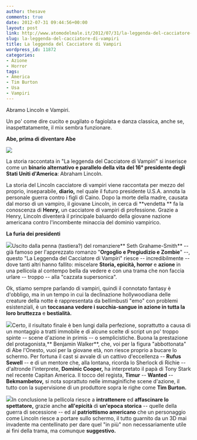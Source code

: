 ```yaml
---
author: thesave
comments: true
date: 2012-07-31 09:44:56+00:00
layout: post
link: http://www.atomodelmale.it/2012/07/31/la-leggenda-del-cacciatore-di-vampiri/
slug: la-leggenda-del-cacciatore-di-vampiri
title: La leggenda del Cacciatore di Vampiri
wordpress_id: 11872
categories:
- Azione
- Horror
tags:
- America
- Tim Burton
- Usa
- Vampiri
---
```


Abramo Lincoln e Vampiri.

Un po' come dire cucito e pugilato o fagiolata e danza classica, anche se, inaspettatamente, il mix sembra funzionare.

**Abe, prima di diventare Abe**

![](http://www.atomodelmale.it/wp-content/uploads/2012/07/La-Leggenda-del-Cacciatore-di-Vampiri1-202x300.jpg)

La storia raccontata in "La leggenda del Cacciatore di Vampiri" si inserisce come un **binario alternativo e parallelo della vita del 16° presidente degli Stati Uniti d'America**: Abraham Lincoln.

La storia del Lincoln cacciatore di vampiri viene raccontata per mezzo del proprio, inseparabile, **diario,** nel quale il futuro presidente U.S.A. annota la personale guerra contro i figli di Caino. Dopo la morte della madre, causata dal morso di un vampiro, il giovane Lincoln, in cerca di **vendetta ** fa la conoscenza di **Henry,** un cacciatore di vampiri di professione. Grazie a Henry, Lincoln diventerà il principale baluardo della giovane nazione americana contro l'incombente minaccia del dominio vampirico.

**La furia dei presidenti**

![](http://www.atomodelmale.it/wp-content/uploads/2012/07/La-Leggenda-del-Cacciatore-di-Vampiri2-300x168.jpg)Uscito dalla penna (tastiera?) del romanziere** Seth Grahame-Smith** -- già famoso per l'apprezzato romanzo "**Orgoglio e Pregiudizio e Zombie**" --, questo "La Leggenda del Cacciatore di Vampiri" riesce -- incredibilmente -- dove tanti altri hanno fallito: miscelare **Storia, epicità, horror** e **azione** in una pellicola al contempo bella da vedere e con una trama che non faccia urlare -- troppo -- alla "cazzata supersonica".

Ok, stiamo sempre parlando di vampiri, quindi il connotato fantasy è d'obbligo, ma in un tempo in cui la declinazione hollywoodiana delle creature della notte è rappresentata da bellimbusti "emo" con problemi esistenziali, è un **toccasana vedere i succhia-sangue in azione in tutta la loro bruttezza** e **bestialità.**

![](http://www.atomodelmale.it/wp-content/uploads/2012/07/La-Leggenda-del-Cacciatore-di-Vampiri3-300x199.jpg)Certo, il risultato finale è ben lungi dalla perfezione, soprattutto a causa di un montaggio a tratti immobile e di alcune scelte di script un po' troppo spinte -- scene d'azione in primis -- o semplicistiche. Buona la prestazione del protagonista,** Benjamin Walker**, che, voi per la figura "abbottonata" di Abe l'Onesto, vuoi per la giovane età, non riesce proprio a bucare lo schermo. Per fortuna il cast si avvale di un cattivo d'eccellenza -- **Rufus Sewell** -- e di un mentore che, alla lontana, ricorda lo Sherlock di Richie -- d'altronde l'interprete, **Dominic Cooper,** ha interpretato il papà di Tony Stark nel recente Capitan America. Il tocco del regista, **Timur** -- **Wanted** -- **Bekmambetov,** si nota soprattuto nelle immaginifiche scene d'azione, il tutto con la supervisione di un produttore sopra le righe come **Tim Burton.**

![](http://www.atomodelmale.it/wp-content/uploads/2012/07/La-Leggenda-del-Cacciatore-di-Vampiri4-300x154.jpg)In conclusione la pellicola riesce a **intrattenere** ed **affascinare lo spettatore,** grazie anche **all'epicità** di **un'epoca storica** -- quelle della guerra di secessione -- ed al **patriottismo americano** che un personaggio come Lincoln riesce a portare sullo schermo, il tutto guarnito da un 3D mai invadente ma centellinato per dare quel "in più" non necessariamente utile ai fini della trama, ma comunque **suggestivo.**
